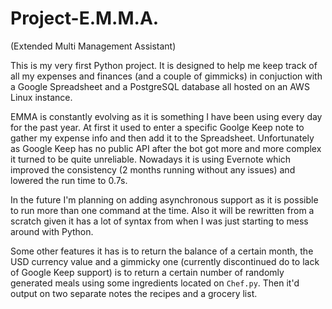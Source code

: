 # Project-E.M.M.A.

(Extended Multi Management Assistant)

This is my very first Python project. It is designed to help me keep track of all my expenses and finances (and a couple of gimmicks) in conjuction with a Google Spreadsheet and a PostgreSQL database all hosted on an AWS Linux instance. 

EMMA is constantly evolving as it is something I have been using every day for the past year. At first it used to enter a specific Goolge Keep note to gather my expense info and then add it to the Spreadsheet. Unfortunately as Google Keep has no public API after the bot got more and more complex it turned to be quite unreliable. Nowadays it is using Evernote which improved the consistency (2 months running without any issues) and lowered the run time to 0.7s.

In the future I'm planning on adding asynchronous support as it is possible to run more than one command at the time. Also it will be rewritten from a scratch given it has a lot of syntax from when I was just starting to mess around with Python.

Some other features it has is to return the balance of a certain month, the USD currency value and a gimmicky one (currently discontinued do to lack of Google Keep support) is to return a certain number of randomly generated meals using some ingredients located on `Chef.py`. Then it'd output on two separate notes the recipes and a grocery list.
